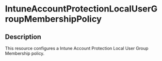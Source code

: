
# IntuneAccountProtectionLocalUserGroupMembershipPolicy

## Description

This resource configures a Intune Account Protection Local User Group Membership policy.

